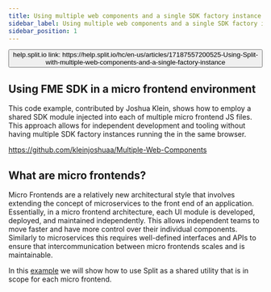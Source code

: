 ```yaml
---
title: Using multiple web components and a single SDK factory instance
sidebar_label: Using multiple web components and a single SDK factory instance
sidebar_position: 1
---
```


<p>
  <button style={{borderRadius:'8px', border:'1px', fontFamily:'Courier New', fontWeight:'800', textAlign:'left'}}> help.split.io link: https://help.split.io/hc/en-us/articles/17187557200525-Using-Split-with-multiple-web-components-and-a-single-factory-instance </button>
</p>

## Using FME SDK in a micro frontend environment
This code example, contributed by Joshua Klein, shows how to employ a shared SDK module injected into each of multiple micro frontend JS files. This approach allows for independent development and tooling without having multiple SDK factory instances running the in the same browser.

https://github.com/kleinjoshuaa/Multiple-Web-Components 

## What are micro frontends?
Micro Frontends are a relatively new architectural style that involves extending the concept of microservices to the front end of an application. Essentially, in a micro frontend architecture, each UI module is developed, deployed, and maintained independently. This allows independent teams to move faster and have more control over their individual components. Similarly to microservices this requires well-defined interfaces and APIs to ensure that intercommunication between micro frontends scales and is maintainable.

In this [example](https://github.com/kleinjoshuaa/Multiple-Web-Components) we will show how to use Split as a shared utility that is in scope for each micro frontend.